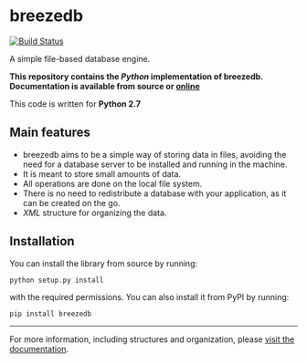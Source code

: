 breezedb
========

[![Build Status](https://travis-ci.org/RMed/breezedb_python.png)](https://travis-ci.org/RMed/breezedb_python)

A simple file-based database engine.

**This repository contains the *Python* implementation of breezedb. Documentation is available from source or [online](http://pythonhosted.org/breezedb)**

This code is written for **Python 2.7**

## Main features

- breezedb aims to be a simple way of storing data in files, avoiding the need for a database server to be installed and running in the machine.
- It is meant to store small amounts of data.
- All operations are done on the local file system.
- There is no need to redistribute a database with your application, as it can be created on the go.
- *XML* structure for organizing the data.

## Installation

You can install the library from source by running:

```
python setup.py install
```

with the required permissions. You can also install it from PyPI by running:

```
pip install breezedb
```

---

For more information, including structures and organization, please [visit the documentation](http://pythonhosted.org/breezedb).
